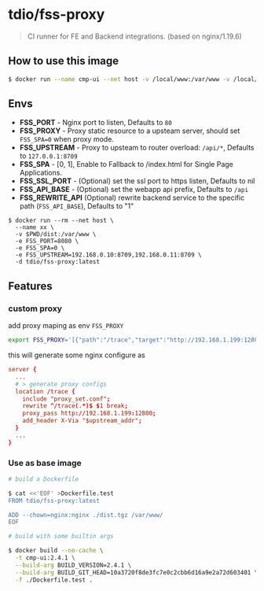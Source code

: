 # tdio/fss-proxy

> CI runner for FE and Backend integrations. (based on nginx/1.19.6)

## How to use this image

```sh
$ docker run --name cmp-ui --net host -v /local/www:/var/www -v /local/etc/nginx.d:/etc/nginx/conf.d tdio/fss-proxy:latest
```

## Envs

* **FSS_PORT** - Nginx port to listen, Defaults to `80`
* **FSS_PROXY** - Proxy static resource to a upsteam server, should set `FSS_SPA=0` when proxy mode.
* **FSS_UPSTREAM** - Proxy to upsteam to router overload: `/api/*`, Defaults to `127.0.0.1:8709`
* **FSS_SPA** - [0, 1], Enable to Fallback to /index.html for Single Page Applications.
* **FSS_SSL_PORT** - (Optional) set the ssl port to https listen, Defaults to nil
* **FSS_API_BASE** - (Optional) set the webapp api prefix, Defaults to `/api`
* **FSS_REWRITE_API** (Optional) rewrite backend service to the specific path (`FSS_API_BASE`), Defaults to "1"

```
$ docker run --rm --net host \
  --name xx \
  -v $PWD/dist:/var/www \
  -e FSS_PORT=8080 \
  -e FSS_SPA=0 \
  -e FSS_UPSTREAM=192.168.0.10:8709,192.168.0.11:8709 \
  -d tdio/fss-proxy:latest
```

## Features

### custom proxy 

add proxy maping as env `FSS_PROXY`

```sh
export FSS_PROXY='[{"path":"/trace","target":"http://192.168.1.199:12800"},{"path":"/api/device","target":"http://192.168.1.20:12801/v1/device/$rewrite_path"}]'
```

this will generate some nginx configure as

```conf
server {
  ...
  # > generate proxy configs
  location /trace {
    include "proxy_set.conf";
    rewrite ^/trace(.*)$ $1 break;
    proxy_pass http://192.168.1.199:12800;
    add_header X-Via "$upstream_addr";
  }
  ...
}
```

### Use as base image

```sh
# build a Dockerfile

$ cat <<'EOF' >Dockerfile.test
FROM tdio/fss-proxy:latest

ADD --chown=nginx:nginx ./dist.tgz /var/www/
EOF

# build with some builtin args

$ docker build --no-cache \
  -t cmp-ui:2.4.1 \
  --build-arg BUILD_VERSION=2.4.1 \
  --build-arg BUILD_GIT_HEAD=10a3720f8de3fc7e0c2cbb6d16a9e2a72d603401 \
  -f ./Dockerfile.test .
```

